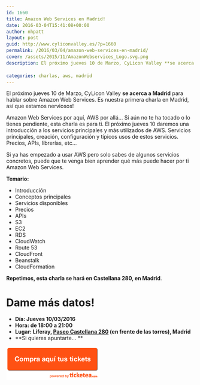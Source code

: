 ```yaml
---
id: 1660
title: Amazon Web Services en Madrid!
date: 2016-03-04T15:41:08+00:00
author: nhpatt
layout: post
guid: http://www.cyliconvalley.es/?p=1660
permalink: /2016/03/04/amazon-web-services-en-madrid/
cover: /assets/2015/11/AmazonWebservices_Logo.svg.png
description: El próximo jueves 10 de Marzo, CyLicon Valley **se acerca a Madrid** para hablar sobre Amazon Web Services. Es nuestra primera charla en Madrid, así que estamos nerviosos!

categories: charlas, aws, madrid
---
```


El próximo jueves 10 de Marzo, CyLicon Valley **se acerca a Madrid** para hablar sobre Amazon Web Services. Es nuestra primera charla en Madrid, así que estamos nerviosos!

Amazon Web Services por aquí, AWS por allá&#8230; Si aún no te ha tocado o lo tienes pendiente, esta charla es para ti. El próximo jueves 10 daremos una introducción a los servicios principales y más utilizados de AWS. Servicios principales, creación, configuración y típicos usos de estos servicios. Precios, APIs, librerías, etc&#8230;

Si ya has empezado a usar AWS pero solo sabes de algunos servicios concretos, puede que te venga bien aprender qué más puede hacer por ti Amazon Web Services.

**Temario:**

  * Introducción
  * Conceptos principales
  * Servicios disponibles
  * Precios
  * APIs
  * S3
  * EC2
  * RDS
  * CloudWatch
  * Route 53
  * CloudFront
  * Beanstalk
  * CloudFormation

**Repetimos, esta charla se hará en Castellana 280, en Madrid**.

# Dame más datos!

  * **Día: Jueves 10/03/2016**
  * **Hora: de 18:00 a 21:00**
  * **Lugar: Liferay, [Paseo Castellana 280](https://goo.gl/maps/syRNG8JF6L62) (en frente de las torres), Madrid**
  * **Si quieres apuntarte… **

<a href="https://www.ticketea.com/entradas-charla-amazon-para-torpes-en-madrid/" target="_blank"><img class="aligncenter" title="Entradas" src="/assets/2014/04/buyhere1.png" alt="" width="250" height="90" /></a>